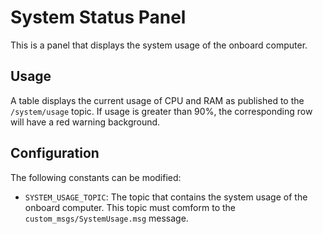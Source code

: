 # System Status Panel
This is a panel that displays the system usage of the onboard computer.

## Usage
A table displays the current usage of CPU and RAM as published to the `/system/usage` topic.
If usage is greater than 90%, the corresponding row will have a red warning background.

## Configuration
The following constants can be modified:
- `SYSTEM_USAGE_TOPIC`: The topic that contains the system usage of the onboard computer.
This topic must comform to the `custom_msgs/SystemUsage.msg` message.